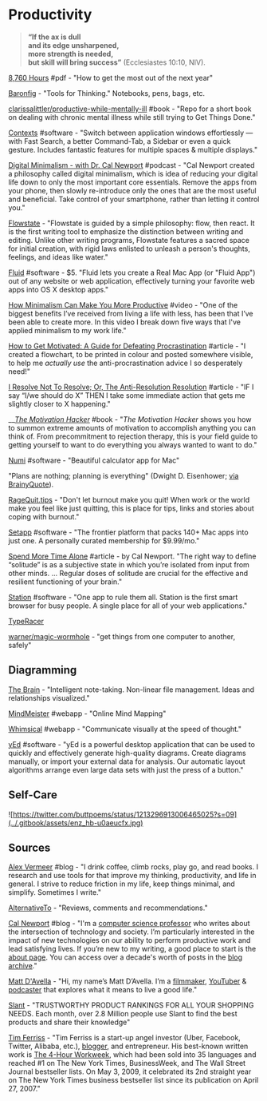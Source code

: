 # Productivity

> **“If the ax is dull  
>     and its edge unsharpened,  
> more strength is needed,  
>     but skill will bring success”** \(Ecclesiastes 10:10, NIV\).

[8,760 Hours](https://drive.google.com/file/d/0B2PaeRjVqAN7MngxTXFPQkpLVjg/view) \#pdf - "How to get the most out of the next year"

[Baronfig](https://www.baronfig.com/) - "Tools for Thinking." Notebooks, pens, bags, etc.

[clarissalittler/productive-while-mentally-ill](https://github.com/clarissalittler/productive-while-mentally-ill) \#book - "Repo for a short book on dealing with chronic mental illness while still trying to Get Things Done."

[Contexts](https://contexts.co/) \#software - "Switch between application windows effortlessly — with Fast Search, a better Command-Tab, a Sidebar or even a quick gesture. Includes fantastic features for multiple spaces & multiple displays."

[Digital Minimalism - with Dr. Cal Newport](https://www.stitcher.com/podcast/paula-pant-and-j-money/money-103/e/58555559?refid=asa&autoplay=true) \#podcast - "Cal Newport created a philosophy called digital minimalism, which is idea of reducing your digital life down to only the most important core essentials. Remove the apps from your phone, then slowly re-introduce only the ones that are the most useful and beneficial. Take control of your smartphone, rather than letting it control you."

[Flowstate](http://hailoverman.com/flowstate) - "Flowstate is guided by a simple philosophy: flow, then react. It is the first writing tool to emphasize the distinction between writing and editing. Unlike other writing programs, Flowstate features a sacred space for initial creation, with rigid laws enlisted to unleash a person's thoughts, feelings, and ideas like water."

[Fluid](https://fluidapp.com/) \#software - $5. "Fluid lets you create a Real Mac App \(or "Fluid App"\) out of any website or web application, effectively turning your favorite web apps into OS X desktop apps."

[How Minimalism Can Make You More Productive](https://www.youtube.com/watch?v=CttGNGjwp6A&feature=youtu.be) \#video - "One of the biggest benefits I’ve received from living a life with less, has been that I’ve been able to create more. In this video I break down five ways that I've applied minimalism to my work life."

[How to Get Motivated: A Guide for Defeating Procrastination](https://alexvermeer.com/getmotivated/) \#article - "I created a flowchart, to be printed in colour and posted somewhere visible, to help me _actually use_ the anti-procrastination advice I so desperately need!"

[I Resolve Not To Resolve; Or, The Anti-Resolution Resolution](https://blog.beeminder.com/should/) \#article - "IF I say “I/we should do X” THEN I take some immediate action that gets me slightly closer to X happening."

\_\_[_The Motivation Hacker_](http://www.nickwinter.net/the-motivation-hacker) \#book - "_The Motivation Hacker_ shows you how to summon extreme amounts of motivation to accomplish anything you can think of. From precommitment to rejection therapy, this is your field guide to getting yourself to want to do everything you always wanted to want to do."

[Numi](https://numi.io) \#software - "Beautiful calculator app for Mac"

"Plans are nothing; planning is everything" \(Dwight D. Eisenhower; [via BrainyQuote](https://www.brainyquote.com/quotes/dwight_d_eisenhower_149111)\).

[RageQuit.tips](https://ragequit.tips/) - "Don't let burnout make you quit! When work or the world make you feel like just quitting, this is place for tips, links and stories about coping with burnout."

[Setapp](https://setapp.com/) \#software - "The frontier platform that packs 140+ Mac apps into just one. A personally curated membership for $9.99/mo."

[Spend More Time Alone](http://www.calnewport.com/blog/2017/09/24/spend-more-time-alone/) \#article - by Cal Newport. "The right way to define “solitude” is as a subjective state in which you’re isolated from input from other minds. ... Regular doses of solitude are crucial for the effective and resilient functioning of your brain."

[Station](https://getstation.com/) \#software - "One app to rule them all. Station is the first smart browser for busy people. A single place for all of your web applications."

[TypeRacer](https://play.typeracer.com/)

[warner/magic-wormhole](https://github.com/warner/magic-wormhole) - "get things from one computer to another, safely"

## Diagramming

[The Brain](https://www.thebrain.com/) - "Intelligent note-taking.
 Non-linear file management.
 Ideas and relationships visualized."

[MindMeister](https://www.mindmeister.com/) \#webapp - "Online Mind Mapping"

[Whimsical](https://whimsical.com/) \#webapp - "Communicate visually at the speed of thought."

[yEd](https://www.yworks.com/products/yed) \#software - "yEd is a powerful desktop application that can be used to quickly and effectively generate high-quality diagrams. Create diagrams manually, or import your external data for analysis. Our automatic layout algorithms arrange even large data sets with just the press of a button."

## Self-Care

![https://twitter.com/buttpoems/status/1213296913006465025?s=09](../.gitbook/assets/enz_hb-u0aeucfx.jpg)

## Sources

[Alex Vermeer](https://alexvermeer.com/blog/) \#blog - "I drink coffee, climb rocks, play go, and read books. I research and use tools for that improve my thinking, productivity, and life in general. I strive to reduce friction in my life, keep things minimal, and simplify. Sometimes I write."

[AlternativeTo](https://alternativeto.net/) - "Reviews, comments and recommendations."

[Cal Newport](http://www.calnewport.com/blog/) \#blog - "I'm a [computer science professor](http://people.cs.georgetown.edu/~cnewport/) who writes about the intersection of technology and society. I’m particularly interested in the impact of new technologies on our ability to perform productive work and lead satisfying lives. If you’re new to my writing, a good place to start is the [about page](http://calnewport.com/about/). You can access over a decade's worth of posts in the [blog archive](http://calnewport.com/blog/archive/)."

[Matt D'Avella](https://mattdavella.com/) - "Hi, my name’s Matt D’Avella. I’m a [filmmaker](http://minimalismfilm.com/), [YouTuber](http://youtube.com/mattdavella) & [podcaster](http://groundupshow.com/) that explores what it means to live a good life."

[Slant](https://www.slant.co/) - "TRUSTWORTHY PRODUCT RANKINGS FOR ALL YOUR SHOPPING NEEDS. Each month, over 2.8 Million people use Slant to find the best products and share their knowledge"

[Tim Ferriss](http://www.timferriss.com/) - "Tim Ferriss is a start-up angel investor \(Uber, Facebook, Twitter, Alibaba, etc.\), [blogger](http://www.fourhourworkweek.com/blog), and entrepreneur. His best-known written work is [The 4-Hour Workweek](http://www.amazon.com/4-Hour-Workweek-Escape-Live-Anywhere/dp/0307353133/ref=pd_bbs_1?ie=UTF8&s=books&qid=1203371924&sr=8-1), which had been sold into 35 languages and reached \#1 on The New York Times, BusinessWeek, and The Wall Street Journal bestseller lists.  On May 3, 2009, it celebrated its 2nd straight year on The New York Times business bestseller list since its publication on April 27, 2007."

